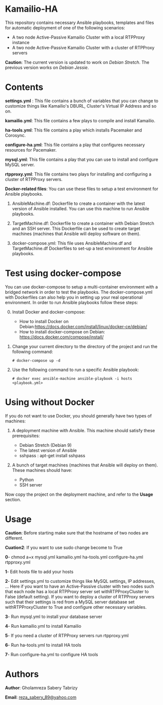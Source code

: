 Kamailio-HA
===========

This repository contains necessary Ansible playbooks, templates and files for automatic deployment of one of the
following scenarios:

* A two node Active-Passive Kamailio Cluster with a local RTPProxy instance
* A two node Active-Passive Kamailio Cluster with a cluster of RTPProxy servers

**Caution**: The current version is updated to work on *Debian Stretch*. The previous version works on *Debian Jessie*.

Contents
========

**settings.yml** :      This file contains a bunch of variables that you can change to customize things like Kamailio's 
DBURL, Cluster's Virtual IP Address and so on.

**kamailio.yml**:       This file contains a few plays to compile and install Kamailio.

**ha-tools.yml**:       This file contains a play which installs Pacemaker and Corosync.

**configure-ha.yml**:   This file contains a play that configures necessary resources for Pacemaker.

**mysql.yml**:          This file contains a play that you can use to install and configure  MySQL server.

**rtpproxy.yml**:       This file contains two plays for installing and configuring a cluster of RTPProxy servers.

**Docker-related files**: You can use these files to setup a test environment for Ansible playbooks.

1. AnsibleMachine.df:   Dockerfile to create a container with the latest version of Ansible installed. You can use this
machine to run Ansible playbooks.

2. TargetMachine.df: Dockerfile to create a container with Debian Stretch and an SSH server. This Dockerfile can be used
to create target machines (machines that Ansible will deploy software on them).

3. docker-compose.yml: This file uses AnsibleMachine.df and TargetMachine.df Dockerfiles to set-up a test environment for
Ansible playbooks.


Test using docker-compose
=========================
You can use docker-compose to setup a multi-container environment with a bridged network in order to test the playbooks.
The docker-compose.yml with Dockerfiles can also help you in setting up your real operational environment. In order to
run Ansible playbooks follow these steps:

0. Install Docker and docker-compose:
    * How to install Docker on Debian:https://docs.docker.com/install/linux/docker-ce/debian/
    * How to install docker-compose on Debian: https://docs.docker.com/compose/install/
    
1. Change your current directory to the directory of the project and run the following command:

    `# docker-compose up -d` 

2. Use the following command to run a specific Ansible playbook:

    `# docker exec ansible-machine ansible-playbook -i hosts <playbook.yml>`

Using without Docker
=============
If you do not want to use Docker, you should generally have two types of machines:

1. A deployment machine with Ansible. This machine should satisfy these prerequisites: 

    * Debian Stretch (Debian 9)
    * The latest version of Ansible
    * sshpass : apt-get install sshpass
    
2. A bunch of target machines (machines that Ansible will deploy on them). These machines should have:
    * Python
    * SSH server
    
Now copy the project on the deployment machine, and refer to the **Usage** section.


Usage
=====

**Caution**: Before starting make sure that the hostname of two nodes are different.

**Cuation2**: If you want to use sudo change become to True

**0**- chmod a+x mysql.yml kamailio.yml ha-tools.yml configure-ha.yml rtpproxy.yml

**1**- Edit hosts file to add your hosts

**2**- Edit settings.yml to customize things like MySQL settings, IP addresses, ... Here if you want to have an Active-Passive cluster
with two nodes such that each node has a local RTPProxy server set withRTPProxyCluster to False (default setting). If you want to deploy 
a cluster of RTPProxy servers such that their settings is red from a MySQL server database set withRTPProxyCluster to True and configure 
other necessary variables.

**3**- Run mysql.yml to install your database server

**4**- Run kamailio.yml to install Kamailio

**5**- If you need a cluster of RTPProxy servers run rtpproxy.yml

**6**- Run ha-tools.yml to install HA tools

**7**- Run configure-ha.yml to configure HA tools

Authors
=======

**Author**: Gholamreza Sabery Tabrizy

**Email**: reza_sabery_89@yahoo.com